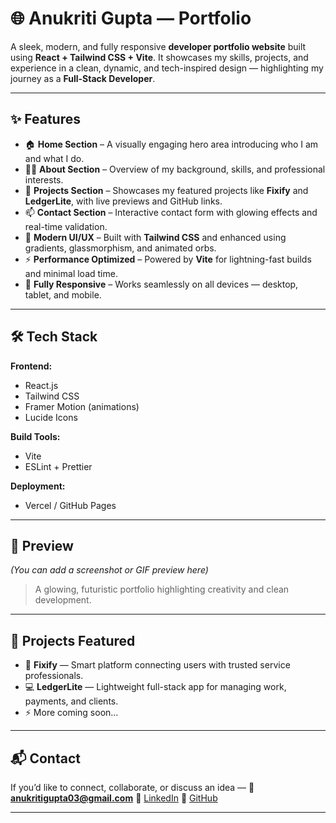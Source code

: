 # 🌐 **Anukriti Gupta — Portfolio**

A sleek, modern, and fully responsive **developer portfolio website** built using **React + Tailwind CSS + Vite**.
It showcases my skills, projects, and experience in a clean, dynamic, and tech-inspired design — highlighting my journey as a **Full-Stack Developer**.

---

## ✨ **Features**

* 🏠 **Home Section** – A visually engaging hero area introducing who I am and what I do.
* 👩‍💻 **About Section** – Overview of my background, skills, and professional interests.
* 💼 **Projects Section** – Showcases my featured projects like **Fixify** and **LedgerLite**, with live previews and GitHub links.
* 📫 **Contact Section** – Interactive contact form with glowing effects and real-time validation.
* 🌈 **Modern UI/UX** – Built with **Tailwind CSS** and enhanced using gradients, glassmorphism, and animated orbs.
* ⚡ **Performance Optimized** – Powered by **Vite** for lightning-fast builds and minimal load time.
* 📱 **Fully Responsive** – Works seamlessly on all devices — desktop, tablet, and mobile.

---

## 🛠️ **Tech Stack**

**Frontend:**

* React.js
* Tailwind CSS
* Framer Motion (animations)
* Lucide Icons

**Build Tools:**

* Vite
* ESLint + Prettier

**Deployment:**

* Vercel / GitHub Pages

---

## 📸 **Preview**

*(You can add a screenshot or GIF preview here)*

> A glowing, futuristic portfolio highlighting creativity and clean development.

---

## 💼 **Projects Featured**

* 🧩 **Fixify** — Smart platform connecting users with trusted service professionals.
* 💻 **LedgerLite** — Lightweight full-stack app for managing work, payments, and clients.
* ⚡ More coming soon...

---

## 📬 **Contact**

If you’d like to connect, collaborate, or discuss an idea —
📧 **[anukritigupta03@gmail.com](mailto:guptaanukriti7@gmail.com)**
🔗 [LinkedIn](https://linkedin.com/in/anukritigupta03)
🐙 [GitHub](https://github.com/anukritigupta07)

---

#
